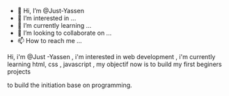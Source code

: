 - 👋 Hi, I’m @Just-Yassen
- 👀 I’m interested in ...
- 🌱 I’m currently learning ...
- 💞️ I’m looking to collaborate on ...
- 📫 How to reach me ...

<!---
Just-Yassen/Just-Yassen is a ✨ special ✨ repository because its `README.md` (this file) appears on your GitHub profile.
You can click the Preview link to take a look at your changes.
--->Hi, i'm @Just -Yassen , i'm interested in web development , i'm currently learning html, css , javascript , my objectif now is to build my first beginers projects
to build the initiation base on programming.

